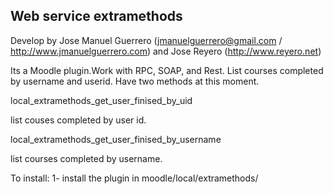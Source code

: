 Web service extramethods
------------------------------------------
Develop by Jose Manuel Guerrero (jmanuelguerrero@gmail.com / http://www.jmanuelguerrero.com) and Jose Reyero (http://www.reyero.net)

Its a Moodle plugin.Work with RPC, SOAP, and Rest. List courses completed by username and userid. Have two methods at this moment.

local_extramethods_get_user_finised_by_uid

list couses completed by user id.


local_extramethods_get_user_finised_by_username 

list courses completed by username.

To install:
1- install the plugin in moodle/local/extramethods/

